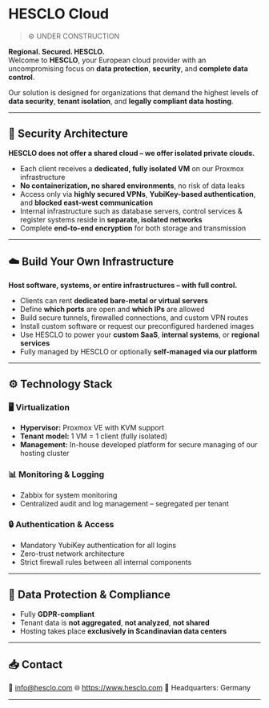 # HESCLO Cloud 
> ⚙️ UNDER CONSTRUCTION

**Regional. Secured. HESCLO.**  
Welcome to **HESCLO**, your European cloud provider with an uncompromising focus on **data protection**, **security**, and **complete data control**.

Our solution is designed for organizations that demand the highest levels of **data security**, **tenant isolation**, and **legally compliant data hosting**.

---

## 🔐 Security Architecture

**HESCLO does not offer a shared cloud – we offer isolated private clouds.**

- Each client receives a **dedicated, fully isolated VM** on our Proxmox infrastructure
- **No containerization, no shared environments**, no risk of data leaks
- Access only via **highly secured VPNs**, **YubiKey-based authentication**, and **blocked east-west communication**
- Internal infrastructure such as database servers, control services & register systems reside in **separate, isolated networks**
- Complete **end-to-end encryption** for both storage and transmission

---

## ☁️ Build Your Own Infrastructure

**Host software, systems, or entire infrastructures – with full control.**

- Clients can rent **dedicated bare-metal or virtual servers**
- Define **which ports** are open and **which IPs** are allowed
- Build secure tunnels, firewalled connections, and custom VPN routes
- Install custom software or request our preconfigured hardened images
- Use HESCLO to power your **custom SaaS**, **internal systems**, or **regional services**
- Fully managed by HESCLO or optionally **self-managed via our platform**

---

## ⚙️ Technology Stack

### 🖥️ Virtualization

- **Hypervisor:** Proxmox VE with KVM support
- **Tenant model:** 1 VM = 1 client (fully isolated)
- **Management:** In-house developed platform for secure managing of our hosting cluster

### 📊 Monitoring & Logging

- Zabbix for system monitoring
- Centralized audit and log management – segregated per tenant

### 🔒 Authentication & Access

- Mandatory YubiKey authentication for all logins
- Zero-trust network architecture
- Strict firewall rules between all internal components

---

## 📜 Data Protection & Compliance

- Fully **GDPR-compliant**
- Tenant data is **not aggregated**, **not analyzed**, **not shared**
- Hosting takes place **exclusively in Scandinavian data centers**

---

## 📥 Contact

📧 info@hesclo.com
🌐 https://www.hesclo.com
🏢 Headquarters: Germany 

---

<!-- > **© 2025 Hesclo Cloud Provider GmbH**  
> *Your Cloud. Your Control. Your Security.* -->
